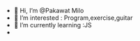 - 👋 Hi, I’m @Pakawat Milo
- 👀 I’m interested : Program,exercise,guitar
- 🌱 I’m currently learning :JS
- 
